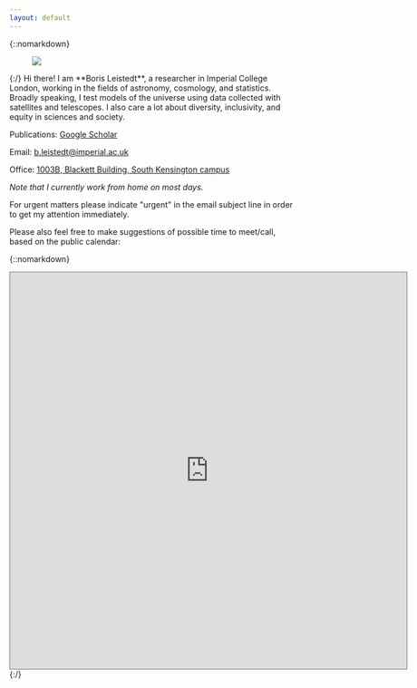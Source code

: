 ```yaml
---
layout: default
---
```


<div class="lead pretty-links">

{::nomarkdown}
<figure class="site-profile">
    <img src="{{ site.baseurl }}/assets/img/me10.jpg">
</figure>
{:/}
Hi there! I am **Boris Leistedt**, a researcher in Imperial College London, working in the fields of astronomy, cosmology, and statistics. Broadly speaking, I test models of the universe using data collected with satellites and telescopes. I also care a lot about diversity, inclusivity, and equity in sciences and society.

Publications: <a href="https://scholar.google.com/citations?user=wBd3KzgAAAAJ">Google Scholar<a>

Email: <a href="mailto:b.leistedt@imperial.ac.uk">b.leistedt@imperial.ac.uk</a>

Office: <a href="https://www.imperial.ac.uk/events-and-hospitality/venues/blackett-building/">1003B, Blackett Building, South Kensington campus</a>

<i>Note that I currently work from home on most days.</i>

For urgent matters please indicate "urgent" in the email subject line in order to get my attention immediately.

Please also feel free to make suggestions of possible time to meet/call, based on the public calendar:

{::nomarkdown}
<iframe src="https://calendar.google.com/calendar/embed?height=600&amp;wkst=2&amp;bgcolor=%23ffffff&amp;ctz=Europe%2FLondon&amp;src=bWE3bTNkMWNvNXBwbHNya2FjbjNzdmViN3NAZ3JvdXAuY2FsZW5kYXIuZ29vZ2xlLmNvbQ&amp;color=%23F4511E&amp;showCalendars=0&amp;showDate=1&amp;mode=WEEK&amp;showTabs=0&amp;showPrint=0&amp;showNav=1&amp;showTitle=0" style="border:solid 1px #777" width="700" height="700" frameborder="0" scrolling="no"></iframe></iframe>
{:/}

</div>
